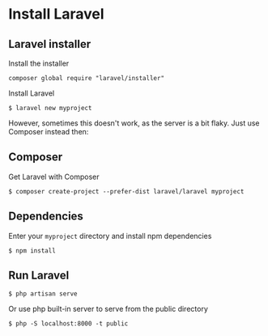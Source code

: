# Install Laravel

## Laravel installer
Install the installer
```Shell
composer global require "laravel/installer"
```

Install Laravel 
```Shell
$ laravel new myproject
```

However, sometimes this doesn't work, as the server is a bit flaky. Just use Composer instead then:


## Composer
Get Laravel with Composer
```Shell
$ composer create-project --prefer-dist laravel/laravel myproject
```

## Dependencies
Enter your `myproject` directory and install npm dependencies
```Shell
$ npm install
```

## Run Laravel
```Shell
$ php artisan serve
```

Or use php built-in server to serve from the public directory
```Shell
$ php -S localhost:8000 -t public
```